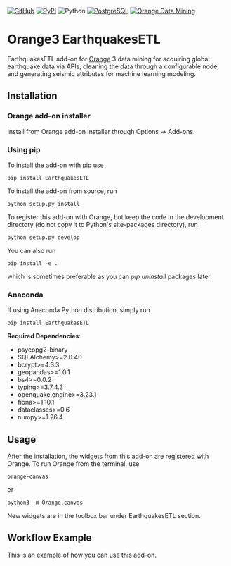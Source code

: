 [![GitHub](https://img.shields.io/badge/GitHub-Orange--EarthquakesETL-gray?labelColor=white&style=flat&logo=GitHub&logoColor=black&link=https://github.com/gualbe/orange-earthquakes-etl)](https://github.com/gualbe/orange-earthquakes-etl) [![PyPI](https://img.shields.io/badge/PyPI-Orange--EarthquakesETL-gray?labelColor=white&style=flat&logo=PyPI&logoColor=blue&link=https://pypi.org/project/EarthquakesETL/)](https://pypi.org/project/EarthquakesETL/) ![Python](https://img.shields.io/badge/Python-3.10-grey?labelColor=yellow&style=flat&logo=Python) [![PostgreSQL](https://img.shields.io/badge/PostgreSQL-white?style=flat&logo=PostgreSQL&logoColor=blue&link=https://www.postgresql.org/)](https://www.postgresql.org/) [![Orange Data Mining](https://img.shields.io/badge/Orange%20Data%20Mining-3.38.1-grey?labelColor=orange&style=flat&link=https://orangedatamining.com/)](https://orangedatamining.com/)

Orange3 EarthquakesETL
===============

EarthquakesETL add-on for [Orange] 3 data mining for acquiring global earthquake data via APIs, cleaning the data through a configurable node, and generating seismic attributes for machine learning modeling.

[Orange]: https://orangedatamining.com/

Installation
------------

### Orange add-on installer

Install from Orange add-on installer through Options -> Add-ons.

### Using pip

To install the add-on with pip use

    pip install EarthquakesETL

To install the add-on from source, run

    python setup.py install

To register this add-on with Orange, but keep the code in the development directory (do not copy it to 
Python's site-packages directory), run

    python setup.py develop

You can also run

    pip install -e .

which is sometimes preferable as you can *pip uninstall* packages later.

### Anaconda

If using Anaconda Python distribution, simply run

    pip install EarthquakesETL

**Required Dependencies**:
* psycopg2-binary
* SQLAlchemy>=2.0.40
* bcrypt>=4.3.3
* geopandas>=1.0.1
* bs4>=0.0.2
* typing>=3.7.4.3
* openquake.engine>=3.23.1
* fiona>=1.10.1
* dataclasses>=0.6
* numpy>=1.26.4

Usage
-----

After the installation, the widgets from this add-on are registered with Orange. To run Orange from the terminal,
use

    orange-canvas

or

    python3 -m Orange.canvas

New widgets are in the toolbox bar under EarthquakesETL section.

Workflow Example
-----
This is an example of how you can use this add-on.

